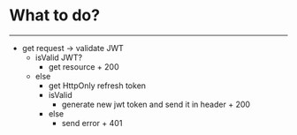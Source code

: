 # What to do?

---

- get request -> validate JWT
  - isValid JWT?
    - get resource + 200
  - else
    - get HttpOnly refresh token
    - isValid
      - generate new jwt token and send it in header + 200
    - else
      - send error + 401
